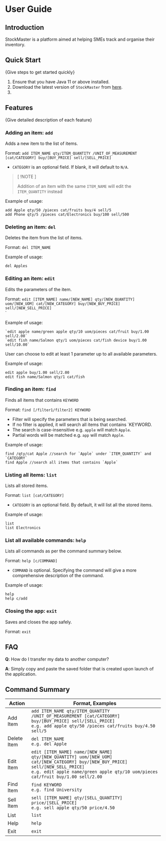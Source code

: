 # User Guide

## Introduction

StockMaster is a platform aimed at helping SMEs track and organise their inventory.

## Quick Start

{Give steps to get started quickly}

1. Ensure that you have Java 11 or above installed.
2. Download the latest version of `StockMaster` from [here](http://link.to/duke).
3. 

## Features 

{Give detailed description of each feature}

### Adding an item: `add`
Adds a new item to the list of items.

Format: `add ITEM_NAME qty/ITEM_QUANTITY /UNIT_OF_MEASUREMENT [cat/CATEGORY] buy/[BUY_PRICE] sell/[SELL_PRICE]`

* `CATEGORY` is an optional field. If blank, it will default to `N/A`.

> [ !NOTE ]
> 
> Addition of an item with the same `ITEM_NAME` will edit the `ITEM_QUANTITY` instead

Example of usage: 
```
add Apple qty/50 /pieces cat/fruits buy/4 sell/5
add Phone qty/5 /pieces cat/Electronics buy/100 sell/500
```

### Deleting an item: `del`
Deletes the item from the list of items.

Format: `del ITEM_NAME`

Example of usage:
```
del Apples
```

### Editing an item: `edit`
Edits the parameters of the item.

Format: `edit [ITEM_NAME] name/[NEW_NAME] qty/[NEW_QUANTITY] uom/[NEW_UOM] cat/[NEW_CATEGORY] buy/[NEW_BUY_PRICE] sell/[NEW_SELL_PRICE]`<br/>`

Example of usage:
```
`edit apple name/green apple qty/10 uom/pieces cat/fruit buy/1.00 sell/2.00`
`edit fish name/Salmon qty/1 uom/pieces cat/fish device buy/1.00 sell/10.00`
```
User can choose to edit at least 1 parameter up to all available parameters.

Example of usage:
```
edit apple buy/1.00 sell/2.00
edit fish name/Salmon qty/1 cat/fish
```

### Finding an item: `find`
Finds all items that contains `KEYWORD` 

Format: `find [/filter1/filter2] KEYWORD`

* Filter will specify the parameters that is being searched.
* If no filter is applied, it will search all items that contains `KEYWORD.
* The search is case-insensitive e.g. `apple` will match `Apple`.
* Partial words will be matched e.g. `app` will match `Apple`.

Example of usage:
```
find /qty/cat Apple //search for `Apple` under `ITEM_QUANTITY` and `CATEGORY`
find Apple //search all items that contains `Apple`
```

### Listing all items: `list`
Lists all stored items.

Format: `list [cat/CATEGORY]`

* `CATEGORY` is an optional field. By default, it will list all the stored items.

Example of usage:
```
list
list Electronics
```

### List all available commands: `help`
Lists all commands as per the command summary below.

Format: `help [c/COMMAND]`

* `COMMAND` is optional. Specifying the command will give a more comprehensive
  description of the command.

Example of usage:
```
help
help c/add
```


### Closing the app: `exit`
Saves and closes the app safely.

Format: `exit`

## FAQ

**Q**: How do I transfer my data to another computer? 

**A**: Simply copy and paste the saved folder that is created upon launch of 
the application.

## Command Summary

| Action      | Format, Examples                                                                                                                                                                                                        |
|-------------|-------------------------------------------------------------------------------------------------------------------------------------------------------------------------------------------------------------------------|
| Add Item    | `add ITEM_NAME qty/ITEM_QUANTITY /UNIT_OF_MEASUREMENT [cat/CATEGORY] buy/[BUY_PRICE] sell/[SELL_PRICE]`<br/> `e.g. add apple qty/50 /pieces cat/fruits buy/4.50 sell/5`                                                 |
| Delete Item | `del ITEM_NAME`<br/> `e.g. del Apple`                                                                                                                                                                                   |
| Edit Item   | `edit [ITEM_NAME] name/[NEW_NAME] qty/[NEW_QUANTITY] uom/[NEW_UOM] cat/[NEW_CATEGORY] buy/[NEW_BUY_PRICE] sell/[NEW_SELL_PRICE]`<br/>`e.g. edit apple name/green apple qty/10 uom/pieces cat/fruit buy/1.00 sell/2.00`  |
| Find Item   | `find KEYWORD`<br/> `e.g. find University`                                                                                                                                                                              |
| Sell Item   | `sell [ITEM_NAME] qty/[SELL_QUANTITY] price/[SELL_PRICE]`<br/> `e.g. sell apple qty/50 price/4.50`                                                                                                                      |
| List        | `list`                                                                                                                                                                                                                  |
| Help        | `help`                                                                                                                                                                                                                  |
| Exit        | `exit`                                                                                                                                                                                                                  |
